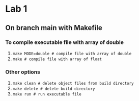 # Lab 1
## On branch main with Makefile
### To compile executable file with array of double
1. `make MODE=double # compile file with array of double`
2. `make # compile file with array of float`
   
### Other options
1. `make clean # delete object files from build directory`
2. `make delete # delete build directory`
3. `make run # run executable file`
